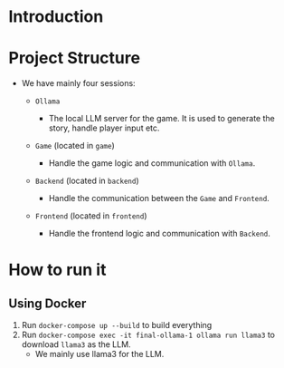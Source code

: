 # Introduction


# Project Structure
- We have mainly four sessions: 
  - `Ollama`
    - The local LLM server for the game. It is used to generate the story, handle player input etc.

  - `Game` (located in `game`)
    - Handle the game logic and communication with `Ollama`.

  - `Backend` (located in `backend`)
    - Handle the communication between the `Game` and `Frontend`.

  - `Frontend` (located in `frontend`)
    - Handle the frontend logic and communication with `Backend`.
  




# How to run it
## Using Docker

1. Run `docker-compose up --build` to build everything
2. Run `docker-compose exec -it final-ollama-1 ollama run llama3` to download `llama3` as the LLM.
   - We mainly use llama3 for the LLM.

